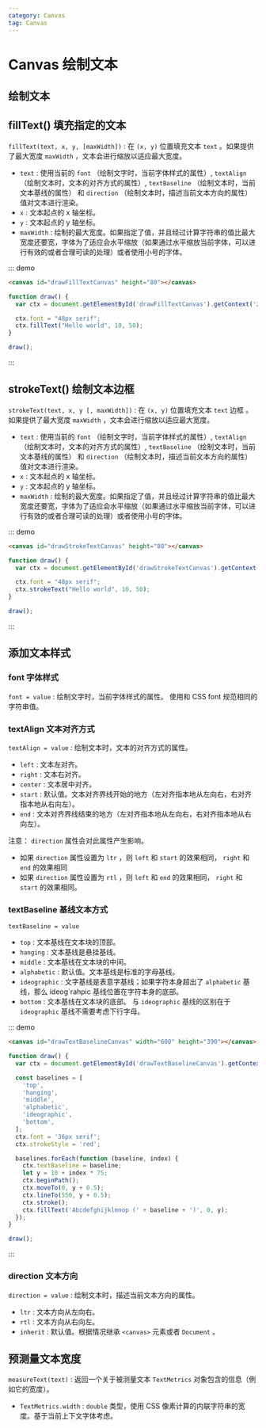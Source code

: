 ```yaml
---
category: Canvas
tag: Canvas
---
```


# Canvas 绘制文本

## 绘制文本

## fillText() 填充指定的文本

`fillText(text, x, y, [maxWidth])` : 在 `(x, y)` 位置填充文本 `text` 。如果提供了最大宽度 `maxWidth` ，文本会进行缩放以适应最大宽度。

+ `text` : 使用当前的 `font` （绘制文字时，当前字体样式的属性）, `textAlign` （绘制文本时，文本的对齐方式的属性）, `textBaseline` （绘制文本时，当前文本基线的属性） 和 `direction` （绘制文本时，描述当前文本方向的属性） 值对文本进行渲染。
+ `x` : 文本起点的 x 轴坐标。
+ `y` : 文本起点的 y 轴坐标。
+ `maxWidth` : 绘制的最大宽度。如果指定了值，并且经过计算字符串的值比最大宽度还要宽，字体为了适应会水平缩放（如果通过水平缩放当前字体，可以进行有效的或者合理可读的处理）或者使用小号的字体。

::: demo

```html
<canvas id="drawFillTextCanvas" height="80"></canvas>
```

```js
function draw() {
  var ctx = document.getElementById('drawFillTextCanvas').getContext('2d');

  ctx.font = "48px serif";
  ctx.fillText("Hello world", 10, 50);
}

draw();
```

:::

## strokeText() 绘制文本边框

`strokeText(text, x, y [, maxWidth])` :  在 `(x, y)` 位置填充文本 `text` 边框 。如果提供了最大宽度 `maxWidth` ，文本会进行缩放以适应最大宽度。

+ `text` : 使用当前的 `font` （绘制文字时，当前字体样式的属性）, `textAlign` （绘制文本时，文本的对齐方式的属性）, `textBaseline` （绘制文本时，当前文本基线的属性） 和 `direction` （绘制文本时，描述当前文本方向的属性） 值对文本进行渲染。
+ `x` : 文本起点的 x 轴坐标。
+ `y` : 文本起点的 y 轴坐标。
+ `maxWidth` : 绘制的最大宽度。如果指定了值，并且经过计算字符串的值比最大宽度还要宽，字体为了适应会水平缩放（如果通过水平缩放当前字体，可以进行有效的或者合理可读的处理）或者使用小号的字体。

::: demo

```html
<canvas id="drawStrokeTextCanvas" height="80"></canvas>
```

```js
function draw() {
  var ctx = document.getElementById('drawStrokeTextCanvas').getContext('2d');

  ctx.font = "48px serif";
  ctx.strokeText("Hello world", 10, 50);
}

draw();
```

:::

## 添加文本样式

### font 字体样式

`font = value` : 绘制文字时，当前字体样式的属性。 使用和 CSS font 规范相同的字符串值。

### textAlign 文本对齐方式

`textAlign = value` : 绘制文本时，文本的对齐方式的属性。

+ `left` : 文本左对齐。
+ `right` : 文本右对齐。
+ `center` : 文本居中对齐。
+ `start` : 默认值。文本对齐界线开始的地方（左对齐指本地从左向右，右对齐指本地从右向左）。
+ `end` : 文本对齐界线结束的地方（左对齐指本地从左向右，右对齐指本地从右向左）。
  
注意： `direction` 属性会对此属性产生影响。

+ 如果 `direction` 属性设置为 `ltr` ，则 `left` 和 `start` 的效果相同， `right` 和 `end` 的效果相同
+ 如果 `direction` 属性设置为 `rtl` ，则 `left` 和 `end` 的效果相同， `right` 和 `start` 的效果相同。

### textBaseline 基线文本方式

`textBaseline = value`

+ `top` : 文本基线在文本块的顶部。
+ `hanging` : 文本基线是悬挂基线。
+ `middle` : 文本基线在文本块的中间。
+ `alphabetic` : 默认值。文本基线是标准的字母基线。
+ `ideographic` : 文字基线是表意字基线；如果字符本身超出了 `alphabetic` 基线，那么 ideog`rahpic 基线位置在字符本身的底部。
+ `bottom` : 文本基线在文本块的底部。 与 `ideographic` 基线的区别在于 `ideographic` 基线不需要考虑下行字母。

::: demo

```html
<canvas id="drawTextBaselineCanvas" width="600" height="390"></canvas>
```

```js
function draw() {
  var ctx = document.getElementById('drawTextBaselineCanvas').getContext('2d');

  const baselines = [
    'top',
    'hanging',
    'middle',
    'alphabetic',
    'ideographic',
    'bottom',
  ];
  ctx.font = '36px serif';
  ctx.strokeStyle = 'red';

  baselines.forEach(function (baseline, index) {
    ctx.textBaseline = baseline;
    let y = 10 + index * 75;
    ctx.beginPath();
    ctx.moveTo(0, y + 0.5);
    ctx.lineTo(550, y + 0.5);
    ctx.stroke();
    ctx.fillText('Abcdefghijklmnop (' + baseline + ')', 0, y);
  });
}

draw();
```

:::

### direction 文本方向

`direction = value` : 绘制文本时，描述当前文本方向的属性。

+ `ltr` : 文本方向从左向右。
+ `rtl` : 文本方向从右向左。
+ `inherit` : 默认值。根据情况继承 `<canvas>` 元素或者 `Document` 。

## 预测量文本宽度

`measureText(text)` : 返回一个关于被测量文本 `TextMetrics` 对象包含的信息（例如它的宽度）。

+ `TextMetrics.width` : `double` 类型，使用 CSS 像素计算的内联字符串的宽度。基于当前上下文字体考虑。
